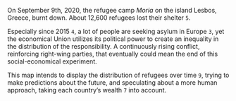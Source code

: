 On September 9th, 2020, the refugee camp *Moria* on the island Lesbos, Greece, burnt down. About 12,600 refugees lost their shelter `5`.

Especially since 2015 `4`, a lot of people are seeking asylum in Europe `3`, yet the economical Union utilizes its political power to create an inequality in the distribution of the responsibility. A continuously rising conflict, reinforcing right-wing parties, that eventually could mean the end of this social-economical experiment.

This map intends to display the distribution of refugees over time `9`, trying to make predictions about the future, and speculating about a more human approach, taking each country’s wealth `7` into account.
